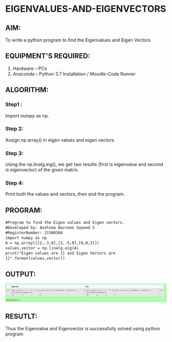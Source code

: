 # EIGENVALUES-AND-EIGENVECTORS

## AIM:
To write a python program to find the Eigenvalues and Eigen Vectors

## EQUIPMENT'S REQUIRED:
1. 	Hardware – PCs
2. 	Anaconda – Python 3.7 Installation / Moodle-Code Runner

## ALGORITHM:
### Step1 : 
Import numpy as np.
### Step 2: 
Assign np.array() in eigen values and eigen vectors.
### Step 3: 
Using the np.linalg.eig(),  we get two results (first is eigenvalue and second is eigenvector) of the given matrix.
### Step 4: 
Print both the values and vectors, then end the program.

## PROGRAM:
```
#Program to find the Eigen values and Eigen vectors.
#Developed by: Aashima Nazreen Sayeed S
#RegisterNumber: 21500368
import numpy as np
A = np.array([[2,-3,0],[2,-5,0],[0,0,3]])
values,vector = np.linalg.eig(A)
print("Eigen values are {} and Eigen Vectors are {}".format(values,vector))
```

## OUTPUT:
![OUTPUT](./output.png)

## RESUTLT:
Thus the Eigenvalue and Eigenvector is successfully solved using python program
